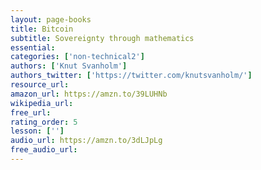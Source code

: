 ```yaml
---
layout: page-books
title: Bitcoin
subtitle: Sovereignty through mathematics
essential: 
categories: ['non-technical2']
authors: ['Knut Svanholm']
authors_twitter: ['https://twitter.com/knutsvanholm/']
resource_url: 
amazon_url: https://amzn.to/39LUHNb
wikipedia_url: 
free_url: 
rating_order: 5
lesson: ['']
audio_url: https://amzn.to/3dLJpLg
free_audio_url: 
---
```


